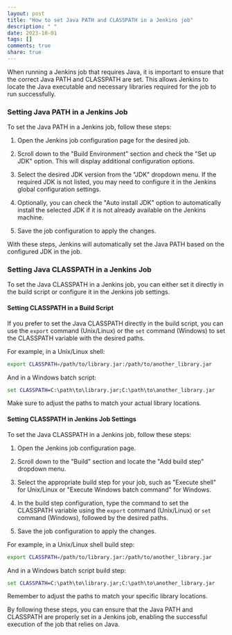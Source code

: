 ```yaml
---
layout: post
title: "How to set Java PATH and CLASSPATH in a Jenkins job"
description: " "
date: 2023-10-01
tags: []
comments: true
share: true
---
```


When running a Jenkins job that requires Java, it is important to ensure that the correct Java PATH and CLASSPATH are set. This allows Jenkins to locate the Java executable and necessary libraries required for the job to run successfully.

### Setting Java PATH in a Jenkins Job

To set the Java PATH in a Jenkins job, follow these steps:

1. Open the Jenkins job configuration page for the desired job.

2. Scroll down to the "Build Environment" section and check the "Set up JDK" option. This will display additional configuration options.

3. Select the desired JDK version from the "JDK" dropdown menu. If the required JDK is not listed, you may need to configure it in the Jenkins global configuration settings.

4. Optionally, you can check the "Auto install JDK" option to automatically install the selected JDK if it is not already available on the Jenkins machine.

5. Save the job configuration to apply the changes.

With these steps, Jenkins will automatically set the Java PATH based on the configured JDK in the job.

### Setting Java CLASSPATH in a Jenkins Job

To set the Java CLASSPATH in a Jenkins job, you can either set it directly in the build script or configure it in the Jenkins job settings.

#### Setting CLASSPATH in a Build Script

If you prefer to set the Java CLASSPATH directly in the build script, you can use the `export` command (Unix/Linux) or the `set` command (Windows) to set the CLASSPATH variable with the desired paths.

For example, in a Unix/Linux shell:

```sh
export CLASSPATH=/path/to/library.jar:/path/to/another_library.jar
```

And in a Windows batch script:

```bat
set CLASSPATH=C:\path\to\library.jar;C:\path\to\another_library.jar
```

Make sure to adjust the paths to match your actual library locations.

#### Setting CLASSPATH in Jenkins Job Settings

To set the Java CLASSPATH in a Jenkins job, follow these steps:

1. Open the Jenkins job configuration page.

2. Scroll down to the "Build" section and locate the "Add build step" dropdown menu.

3. Select the appropriate build step for your job, such as "Execute shell" for Unix/Linux or "Execute Windows batch command" for Windows.

4. In the build step configuration, type the command to set the CLASSPATH variable using the `export` command (Unix/Linux) or `set` command (Windows), followed by the desired paths.

5. Save the job configuration to apply the changes.

For example, in a Unix/Linux shell build step:

```sh
export CLASSPATH=/path/to/library.jar:/path/to/another_library.jar
```

And in a Windows batch script build step:

```bat
set CLASSPATH=C:\path\to\library.jar;C:\path\to\another_library.jar
```

Remember to adjust the paths to match your specific library locations.

By following these steps, you can ensure that the Java PATH and CLASSPATH are properly set in a Jenkins job, enabling the successful execution of the job that relies on Java.